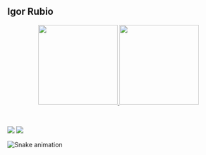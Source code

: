 ## Igor Rubio
<div align="center">
  <a href="https://github.com/igorsrs2019">
  <img height="180em" src="https://github-readme-stats.vercel.app/api?username=igorsrs2019&show_icons=true&theme=dark&include_all_commits=true&count_private=true"/>
  <img height="180em" src="https://github-readme-stats.vercel.app/api/top-langs/?username=igorsrs2019&layout=compact&langs_count=7&theme=dark"/>
</div>
<div style="display: inline_block"><br>
 
</div>
  
  ##
 
<div> 
  
  <a href = "mailto:ighor_souza@hotmail.com"><img src="https://img.shields.io/badge/-Gmail-%23333?style=for-the-badge&logo=gmail&logoColor=white" target="_blank"></a>
  <a href="https://www.linkedin.com/in/igor-rubio-68541676" target="_blank"><img src="https://img.shields.io/badge/-LinkedIn-%230077B5?style=for-the-badge&logo=linkedin&logoColor=white" target="_blank"></a> 
 
  ![Snake animation](https://github.com/igorsrs2019/igorsrs2019/blob/output/github-contribution-grid-snake.svg)
 
</div>
